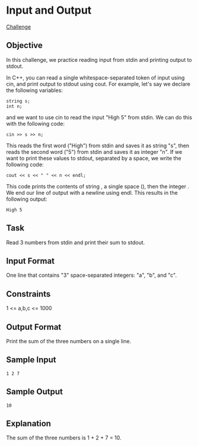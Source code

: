 # Input and Output

[Challenge](https://www.hackerrank.com/challenges/cpp-input-and-output/problem)

## Objective

In this challenge, we practice reading input from stdin and printing output to stdout.

In C++, you can read a single whitespace-separated token of input using cin, and print output to stdout using cout. For example, let's say we declare the following variables:

``` 
string s; 
int n; 
```

and we want to use cin to read the input "High 5" from stdin. We can do this with the following code:

``` 
cin >> s >> n; 
```

This reads the first word ("High") from stdin and saves it as string "s", then reads the second word ("5") from stdin and saves it as integer "n". If we want to print these values to stdout, separated by a space, we write the following code:

```
cout << s << " " << n << endl;
```

This code prints the contents of string , a single space (), then the integer . We end our line of output with a newline using endl. This results in the following output:

```
High 5
```

## Task

Read 3 numbers from stdin and print their sum to stdout.

## Input Format

One line that contains "3" space-separated integers: "a", "b", and "c".

## Constraints

1 <= a,b,c <= 1000

## Output Format

Print the sum of the three numbers on a single line.

## Sample Input

```
1 2 7
```

## Sample Output

```
10
```

## Explanation

The sum of the three numbers is 1 + 2 + 7 = 10.
